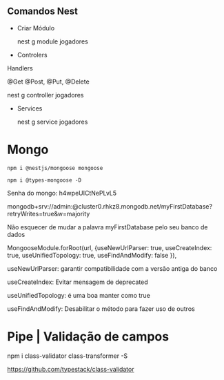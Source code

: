 ## Comandos Nest

* Criar Módulo

  nest g module jogadores

* Controlers

Handlers
  
  @Get @Post, @Put, @Delete

  nest g controller jogadores

* Services

  nest g service jogadores

# Mongo

    npm i @nestjs/mongoose mongoose

    npm i @types-mongoose -D

Senha do mongo: h4wpeUICtNePLvL5

  mongodb+srv://admin:<password>@cluster0.rhkz8.mongodb.net/myFirstDatabase?retryWrites=true&w=majority

Não esquecer de mudar a palavra myFirstDatabase pelo seu banco de dados

MongooseModule.forRoot(url,
    {useNewUrlParser: true, useCreateIndex: true, useUnifiedTopology: true, useFindAndModify: false }),

useNewUrlParser: garantir compatibilidade com a versão antiga do banco

useCreateIndex: Evitar mensagem de deprecated

useUnifiedTopology: é uma boa manter como true

useFindAndModify: Desabilitar o método para fazer uso de outros

# Pipe | Validação de campos

  npm i class-validator class-transformer -S

  https://github.com/typestack/class-validator






